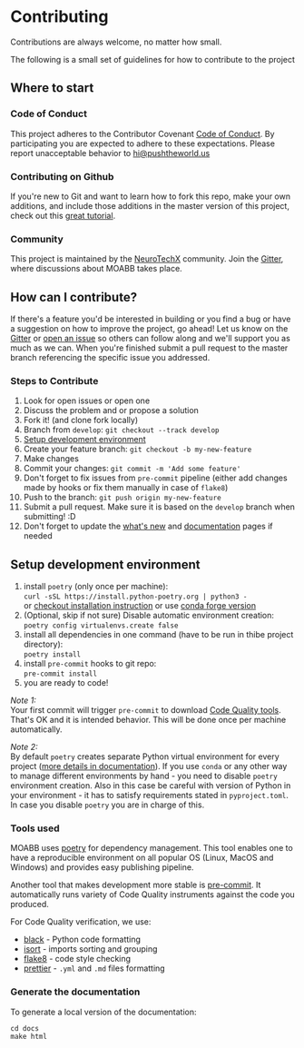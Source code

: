 # Contributing

Contributions are always welcome, no matter how small.

The following is a small set of guidelines for how to contribute to the project

## Where to start

### Code of Conduct

This project adheres to the Contributor Covenant [Code of Conduct](CODE_OF_CONDUCT.md). By
participating you are expected to adhere to these expectations. Please report unacceptable
behavior to [hi@pushtheworld.us](mailto:hi@pushtheworld.us)

### Contributing on Github

If you're new to Git and want to learn how to fork this repo, make your own additions, and
include those additions in the master version of this project, check out this
[great tutorial](http://blog.davidecoppola.com/2016/11/howto-contribute-to-open-source-project-on-github/).

### Community

This project is maintained by the [NeuroTechX](www.neurotechx.com) community. Join the
[Gitter](https://gitter.im/moabb_dev/community), where discussions about MOABB takes
place.

## How can I contribute?

If there's a feature you'd be interested in building or you find a bug or have a
suggestion on how to improve the project, go ahead! Let us know on the
[Gitter](https://gitter.im/moabb_dev/community) or [open an issue](../../issues) so others
can follow along and we'll support you as much as we can. When you're finished submit a
pull request to the master branch referencing the specific issue you addressed.

### Steps to Contribute

1. Look for open issues or open one
1. Discuss the problem and or propose a solution
1. Fork it! (and clone fork locally)
1. Branch from `develop`: `git checkout --track develop`
1. [Setup development environment](#setup-development-environment)
1. Create your feature branch: `git checkout -b my-new-feature`
1. Make changes
1. Commit your changes: `git commit -m 'Add some feature'`
1. Don't forget to fix issues from `pre-commit` pipeline (either add changes made by hooks
   or fix them manually in case of `flake8`)
1. Push to the branch: `git push origin my-new-feature`
1. Submit a pull request. Make sure it is based on the `develop` branch when submitting!
   :D
1. Don't forget to update the
   [what's new](http://moabb.neurotechx.com/docs/whats_new.html) and
   [documentation](http://moabb.neurotechx.com/docs/index.html) pages if needed

## Setup development environment

1. install `poetry` (only once per machine):\
   `curl -sSL https://install.python-poetry.org | python3 -`\
   or [checkout installation instruction](https://python-poetry.org/docs/#installation) or
   use [conda forge version](https://anaconda.org/conda-forge/poetry)
1. (Optional, skip if not sure) Disable automatic environment creation:\
   `poetry config virtualenvs.create false`
1. install all dependencies in one command (have to be run in thibe project directory):\
   `poetry install`
1. install `pre-commit` hooks to git repo:\
   `pre-commit install`
1. you are ready to code!

_Note 1:_\
Your first commit will trigger `pre-commit` to download [Code Quality tools](#tools-used).
That's OK and it is intended behavior. This will be done once per machine automatically.

_Note 2:_\
By default `poetry` creates separate Python virtual environment for every project ([more details in documentation](https://python-poetry.org/docs/managing-environments/)).
If you use `conda` or any other way to manage different environments by hand - you need to
disable `poetry` environment creation. Also in this case be careful with version of Python
in your environment - it has to satisfy requirements stated in `pyproject.toml`. In case you
disable `poetry` you are in charge of this.

### Tools used

MOABB uses [poetry](https://python-poetry.org/) for dependency management. This tool
enables one to have a reproducible environment on all popular OS (Linux, MacOS and
Windows) and provides easy publishing pipeline.

Another tool that makes development more stable is [pre-commit](https://pre-commit.com/).
It automatically runs variety of Code Quality instruments against the code you produced.

For Code Quality verification, we use:

- [black](https://github.com/psf/black) - Python code formatting
- [isort](https://github.com/timothycrosley/isort) - imports sorting and grouping
- [flake8](https://gitlab.com/pycqa/flake8) - code style checking
- [prettier](https://github.com/prettier/prettier) - `.yml` and `.md` files formatting

### Generate the documentation

To generate a local version of the documentation:

```
cd docs
make html
```
